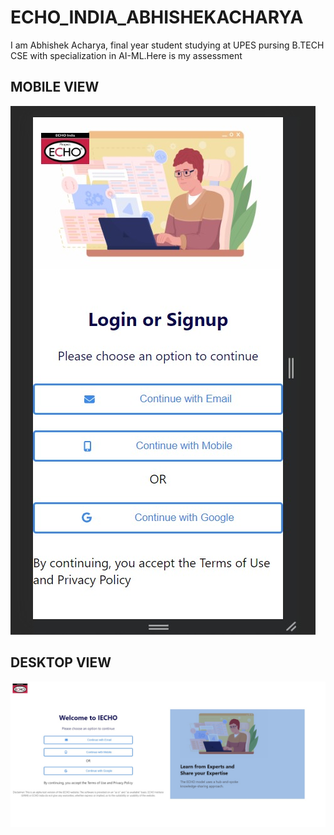 # ECHO_INDIA_ABHISHEKACHARYA
<p>I am Abhishek Acharya, final year student studying at UPES pursing B.TECH CSE with specialization in AI-ML.Here is my assessment</p>
<h2>MOBILE VIEW</h2> 
<img src="https://github.com/Abhishek0123423/ECHO_INDIA_ABHISHEKACHARYA/blob/main/Website%20Images/ECHO%20MOBILE%20VIEW.jpg" style="width=50%"></img> 
<h2>DESKTOP VIEW</h2> 
<img src="https://github.com/Abhishek0123423/ECHO_INDIA_ABHISHEKACHARYA/blob/main/Website%20Images/echo%20desktop%20view.jpg" style="width=50%"></img>
